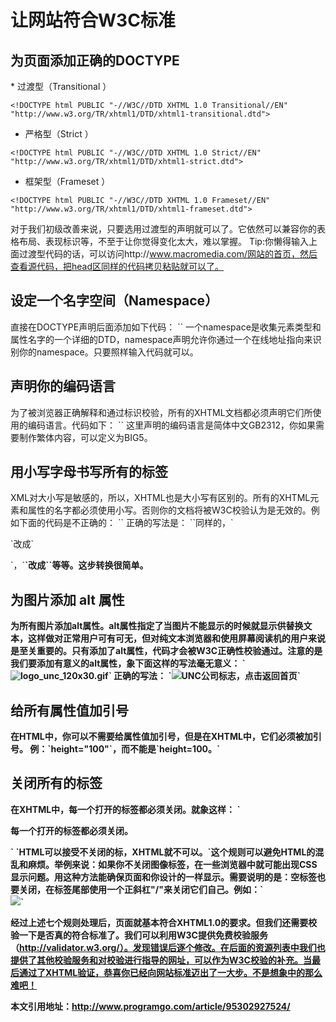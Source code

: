 <h1>让网站符合W3C标准</h1>

<h2>为页面添加正确的DOCTYPE</h2>
* 过渡型（Transitional ）

`<!DOCTYPE html PUBLIC "-//W3C//DTD XHTML 1.0 Transitional//EN" "http://www.w3.org/TR/xhtml1/DTD/xhtml1-transitional.dtd">`
* 严格型（Strict ）

`<!DOCTYPE html PUBLIC "-//W3C//DTD XHTML 1.0 Strict//EN" "http://www.w3.org/TR/xhtml1/DTD/xhtml1-strict.dtd">`
* 框架型（Frameset ）

`<!DOCTYPE html PUBLIC "-//W3C//DTD XHTML 1.0 Frameset//EN" "http://www.w3.org/TR/xhtml1/DTD/xhtml1-frameset.dtd">`

对于我们初级改善来说，只要选用过渡型的声明就可以了。它依然可以兼容你的表格布局、表现标识等，不至于让你觉得变化太大，难以掌握。
Tip:你懒得输入上面过渡型代码的话，可以访问http://www.macromedia.com/网站的首页，然后查看源代码，把head区同样的代码拷贝粘贴就可以了。

<h2>设定一个名字空间（Namespace）</h2>
直接在DOCTYPE声明后面添加如下代码：
`<html XMLns="http://www.w3.org/1999/xhtml" >`
一个namespace是收集元素类型和属性名字的一个详细的DTD，namespace声明允许你通过一个在线地址指向来识别你的namespace。只要照样输入代码就可以。

<h2>声明你的编码语言</h2>
为了被浏览器正确解释和通过标识校验，所有的XHTML文档都必须声明它们所使用的编码语言。代码如下：
`<meta http-equiv="Content-Type" content="text/html; charset=GB2312" />`
这里声明的编码语言是简体中文GB2312，你如果需要制作繁体内容，可以定义为BIG5。

<h2>用小写字母书写所有的标签</h2> 
XML对大小写是敏感的，所以，XHTML也是大小写有区别的。所有的XHTML元素和属性的名字都必须使用小写。否则你的文档将被W3C校验认为是无效的。例如下面的代码是不正确的：
`<TITLE>公司简介</TITLE>`
正确的写法是：
`<title>公司简介</title>`同样的，`<P>`改成`<p>`，`<B>`改成`<b>`等等。这步转换很简单。

<h2>为图片添加 alt 属性</h2>
为所有图片添加alt属性。alt属性指定了当图片不能显示的时候就显示供替换文本，这样做对正常用户可有可无，但对纯文本浏览器和使用屏幕阅读机的用户来说是至关重要的。只有添加了alt属性，代码才会被W3C正确性校验通过。注意的是我们要添加有意义的alt属性，象下面这样的写法毫无意义：
`<img src="logo_unc_120x30.gif" alt="logo_unc_120x30.gif">`
正确的写法：
`<img src="logo_unc_120x30.gif" alt="UNC公司标志，点击返回首页">`

<h2>给所有属性值加引号</h2>
在HTML中，你可以不需要给属性值加引号，但是在XHTML中，它们必须被加引号。
例：`height="100"`，而不能是`height=100。`


<h2>关闭所有的标签</h2>
在XHTML中，每一个打开的标签都必须关闭。就象这样：
`<p>每一个打开的标签都必须关闭。</p>` `<b>HTML可以接受不关闭的标，XHTML就不可以。</b>`这个规则可以避免HTML的混乱和麻烦。举例来说：如果你不关闭图像标签，在一些浏览器中就可能出现CSS显示问题。用这种方法能确保页面和你设计的一样显示。需要说明的是：空标签也要关闭，在标签尾部使用一个正斜杠"/"来关闭它们自己。例如：`<br /> <img src="webstandards.gif" />`

经过上述七个规则处理后，页面就基本符合XHTML1.0的要求。但我们还需要校验一下是否真的符合标准了。我们可以利用W3C提供免费校验服务（http://validator.w3.org/）。发现错误后逐个修改。在后面的资源列表中我们也提供了其他校验服务和对校验进行指导的网址，可以作为W3C校验的补充。当最后通过了XHTML验证，恭喜你已经向网站标准迈出了一大步。不是想象中的那么难吧！


本文引用地址：http://www.programgo.com/article/95302927524/
